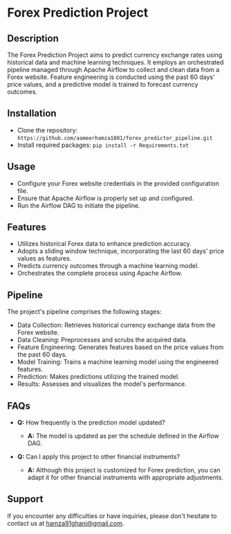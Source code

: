 # Forex Prediction Project

## Description

The Forex Prediction Project aims to predict currency exchange rates using historical data and machine learning techniques. It employs an orchestrated pipeline managed through Apache Airflow to collect and clean data from a Forex website. Feature engineering is conducted using the past 60 days' price values, and a predictive model is trained to forecast currency outcomes.

## Installation

- Clone the repository: `https://github.com/aameerhamza1801/forex_predictor_pipeline.git`
- Install required packages: `pip install -r Requirements.txt`

## Usage

- Configure your Forex website credentials in the provided configuration file.
- Ensure that Apache Airflow is properly set up and configured.
- Run the Airflow DAG to initiate the pipeline.

## Features

- Utilizes historical Forex data to enhance prediction accuracy.
- Adopts a sliding window technique, incorporating the last 60 days' price values as features.
- Predicts currency outcomes through a machine learning model.
- Orchestrates the complete process using Apache Airflow.

## Pipeline

The project's pipeline comprises the following stages:
- Data Collection: Retrieves historical currency exchange data from the Forex website.
- Data Cleaning: Preprocesses and scrubs the acquired data.
- Feature Engineering: Generates features based on the price values from the past 60 days.
- Model Training: Trains a machine learning model using the engineered features.
- Prediction: Makes predictions utilizing the trained model.
- Results: Assesses and visualizes the model's performance.

## FAQs

- **Q:** How frequently is the prediction model updated?
  - **A:** The model is updated as per the schedule defined in the Airflow DAG.

- **Q:** Can I apply this project to other financial instruments?
  - **A:** Although this project is customized for Forex prediction, you can adapt it for other financial instruments with appropriate adjustments.

## Support

If you encounter any difficulties or have inquiries, please don't hesitate to contact us at hamza91ghani@gmail.com.
